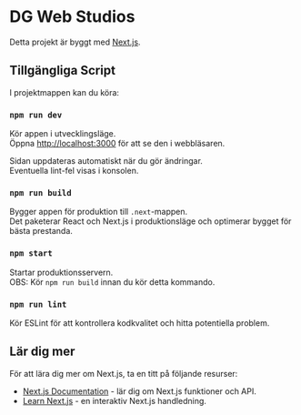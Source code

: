 # DG Web Studios

Detta projekt är byggt med [Next.js](https://nextjs.org/).

## Tillgängliga Script

I projektmappen kan du köra:

### `npm run dev`

Kör appen i utvecklingsläge.\
Öppna [http://localhost:3000](http://localhost:3000) för att se den i webbläsaren.

Sidan uppdateras automatiskt när du gör ändringar.\
Eventuella lint-fel visas i konsolen.

### `npm run build`

Bygger appen för produktion till `.next`-mappen.\
Det paketerar React och Next.js i produktionsläge och optimerar bygget för bästa prestanda.

### `npm start`

Startar produktionsservern.\
OBS: Kör `npm run build` innan du kör detta kommando.

### `npm run lint`

Kör ESLint för att kontrollera kodkvalitet och hitta potentiella problem.

## Lär dig mer

För att lära dig mer om Next.js, ta en titt på följande resurser:

- [Next.js Documentation](https://nextjs.org/docs) - lär dig om Next.js funktioner och API.
- [Learn Next.js](https://nextjs.org/learn) - en interaktiv Next.js handledning.
